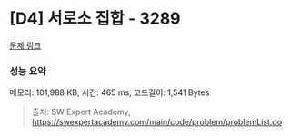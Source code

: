 # [D4] 서로소 집합 - 3289 

[문제 링크](https://swexpertacademy.com/main/code/problem/problemDetail.do?contestProbId=AWBJKA6qr2oDFAWr) 

### 성능 요약

메모리: 101,988 KB, 시간: 465 ms, 코드길이: 1,541 Bytes



> 출처: SW Expert Academy, https://swexpertacademy.com/main/code/problem/problemList.do